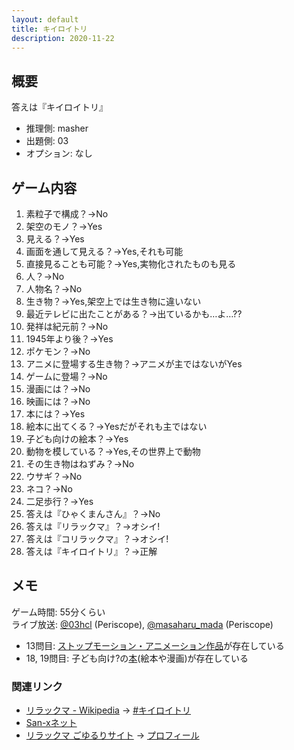 ```yaml
---
layout: default
title: キイロイトリ
description: 2020-11-22
---
```


## 概要

答えは『キイロイトリ』

- 推理側: masher
- 出題側: 03
- オプション: なし

## ゲーム内容

1. 素粒子で構成？→No
2. 架空のモノ？→Yes
3. 見える？→Yes
4. 画面を通して見える？→Yes,それも可能
5. 直接見ることも可能？→Yes,実物化されたものも見る
6. 人？→No
7. 人物名？→No
8. 生き物？→Yes,架空上では生き物に違いない
9. 最近テレビに出たことがある？→出ているかも…よ…??
10. 発祥は紀元前？→No
11. 1945年より後？→Yes
12. ポケモン？→No
13. アニメに登場する生き物？→アニメが主ではないがYes
14. ゲームに登場？→No
15. 漫画には？→No
16. 映画には？→No
17. 本には？→Yes
18. 絵本に出てくる？→Yesだがそれも主ではない
19. 子ども向けの絵本？→Yes
20. 動物を模している？→Yes,その世界上で動物
21. その生き物はねずみ？→No
22. ウサギ？→No
23. ネコ？→No
24. 二足歩行？→Yes
25. 答えは『ひゃくまんさん』？→No
26. 答えは『リラックマ』？→オシイ!
27. 答えは『コリラックマ』？→オシイ!
28. 答えは『キイロイトリ』？→正解

## メモ

ゲーム時間: 55分くらい  
ライブ放送: [@03hcl](https://www.periscope.tv/03hcl/1jMJgpbLkebxL) (Periscope), [@masaharu_mada](https://www.pscp.tv/masaharu_mada/1MnGnlBpPDOxO) (Periscope)

- 13問目: [ストップモーション・アニメーション作品](https://ja.wikipedia.org/wiki/%E3%83%AA%E3%83%A9%E3%83%83%E3%82%AF%E3%83%9E#%E3%82%B9%E3%83%88%E3%83%83%E3%83%97%E3%83%A2%E3%83%BC%E3%82%B7%E3%83%A7%E3%83%B3%E3%83%BB%E3%82%A2%E3%83%8B%E3%83%A1%E3%83%BC%E3%82%B7%E3%83%A7%E3%83%B3%E4%BD%9C%E5%93%81)が存在している
- 18, 19問目: 子ども向け?の[本](https://ja.wikipedia.org/wiki/%E3%83%AA%E3%83%A9%E3%83%83%E3%82%AF%E3%83%9E#%E6%9C%AC)(絵本や漫画)が存在している

### 関連リンク

- [リラックマ - Wikipedia](http://ja.wikipedia.org/wiki/%E3%83%AA%E3%83%A9%E3%83%83%E3%82%AF%E3%83%9E) → [#キイロイトリ](https://ja.wikipedia.org/wiki/%E3%83%AA%E3%83%A9%E3%83%83%E3%82%AF%E3%83%9E#%E3%82%AD%E3%82%A4%E3%83%AD%E3%82%A4%E3%83%88%E3%83%AA)
- [San-xネット](https://www.san-x.co.jp/)
- [リラックマ ごゆるりサイト](https://www.san-x.co.jp/rilakkuma/) → [プロフィール](https://www.san-x.co.jp/rilakkuma/profile/)
